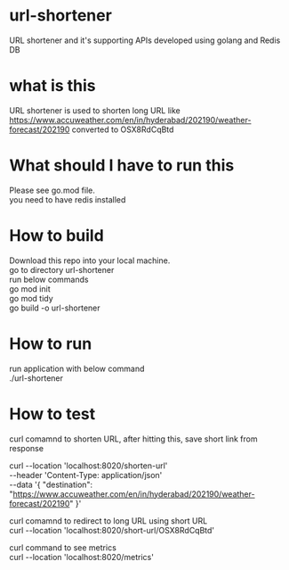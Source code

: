 # url-shortener
URL shortener and it's supporting APIs developed using golang and Redis DB

# what is this
URL shortener is used to shorten long URL like
https://www.accuweather.com/en/in/hyderabad/202190/weather-forecast/202190 converted to OSX8RdCqBtd

# What should I have to run this
Please see go.mod file. <br>
you need to have redis installed

# How to build
Download this repo into your local machine. <br>
go to directory url-shortener  <br>
run below commands  <br>
go mod init  <br>
go mod tidy  <br>
go build -o url-shortener

# How to run
run application with below command  <br>
./url-shortener

# How to test
curl comamnd to shorten URL, after hitting this, save short link from response  <br>

curl --location 'localhost:8020/shorten-url' \
--header 'Content-Type: application/json' \
--data '{
    "destination": "https://www.accuweather.com/en/in/hyderabad/202190/weather-forecast/202190"
}'

curl comamnd to redirect to long URL using short URL  <br>
curl --location 'localhost:8020/short-url/OSX8RdCqBtd'

curl command to see metrics  <br>
curl --location 'localhost:8020/metrics'
